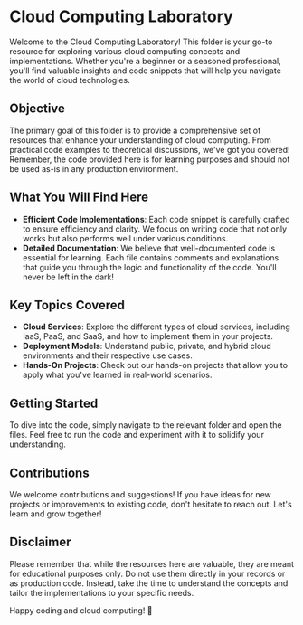 # Cloud Computing Laboratory

Welcome to the Cloud Computing Laboratory! This folder is your go-to resource for exploring various cloud computing concepts and implementations. Whether you're a beginner or a seasoned professional, you'll find valuable insights and code snippets that will help you navigate the world of cloud technologies.

## Objective

The primary goal of this folder is to provide a comprehensive set of resources that enhance your understanding of cloud computing. From practical code examples to theoretical discussions, we've got you covered! Remember, the code provided here is for learning purposes and should not be used as-is in any production environment.

## What You Will Find Here

- **Efficient Code Implementations**: Each code snippet is carefully crafted to ensure efficiency and clarity. We focus on writing code that not only works but also performs well under various conditions.
- **Detailed Documentation**: We believe that well-documented code is essential for learning. Each file contains comments and explanations that guide you through the logic and functionality of the code. You'll never be left in the dark!

## Key Topics Covered

- **Cloud Services**: Explore the different types of cloud services, including IaaS, PaaS, and SaaS, and how to implement them in your projects.
- **Deployment Models**: Understand public, private, and hybrid cloud environments and their respective use cases.
- **Hands-On Projects**: Check out our hands-on projects that allow you to apply what you've learned in real-world scenarios.

## Getting Started

To dive into the code, simply navigate to the relevant folder and open the files. Feel free to run the code and experiment with it to solidify your understanding.

## Contributions

We welcome contributions and suggestions! If you have ideas for new projects or improvements to existing code, don't hesitate to reach out. Let's learn and grow together!

## Disclaimer

Please remember that while the resources here are valuable, they are meant for educational purposes only. Do not use them directly in your records or as production code. Instead, take the time to understand the concepts and tailor the implementations to your specific needs.

Happy coding and cloud computing! 🚀
